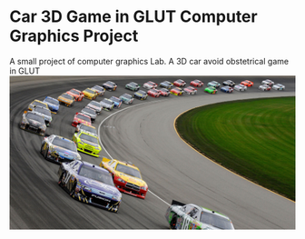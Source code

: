 # Car 3D Game in GLUT Computer Graphics Project
A small project of computer graphics Lab. A 3D car avoid obstetrical game in GLUT  
[![Car Racing Youtube video](https://github.com/Sakifneoworld/Car-3D-Game-in-GLUT-in-Compute-Graphics-project-/blob/master/Car%20Racing.jpg)](https://www.youtube.com/watch?v=17XvK43p5w8)
